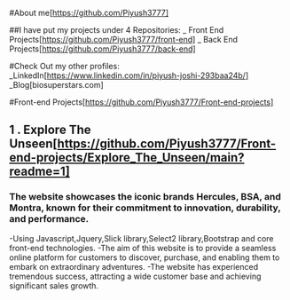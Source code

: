 #About me[https://github.com/Piyush3777]

##I have put my projects under 4 Repositories:
_ Front End Projects[https://github.com/Piyush3777/front-end]
_ Back End Projects[https://github.com/Piyush3777/back-end]

#Check Out my other profiles:
_LinkedIn[https://www.linkedin.com/in/piyush-joshi-293baa24b/]
_Blog[biosuperstars.com]


#Front-end Projects[https://github.com/Piyush3777/Front-end-projects]

## 1 . Explore The Unseen[https://github.com/Piyush3777/Front-end-projects/Explore_The_Unseen/main?readme=1]

### The website showcases the iconic brands Hercules, BSA, and Montra, known for their commitment to innovation, durability, and performance.

-Using Javascript,Jquery,Slick library,Select2 library,Bootstrap and core front-end technologies.
-The aim of this website is to provide a seamless online platform for customers to discover, purchase, and  enabling them to embark on extraordinary adventures.
-The website has experienced tremendous success, attracting a wide customer base and achieving significant sales growth. 

   
   
   






